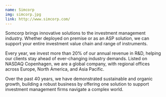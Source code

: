```yaml
---
name: Simcorp
img: simcorp.jpg
link: http://www.simcorp.com/
---
```

Somcorp brings innovative solutions to the investment management industry. Whether deployed on premise or as an ASP solution, we can support your entire investment value chain and range of instruments.

Every year, we invest more than 20% of our annual revenue in R&D, helping our clients stay ahead of ever-changing industry demands. Listed on NASDAQ Copenhagen, we are a global company, with regional offices across Europe, North America, and Asia Pacific.

Over the past 40 years, we have demonstrated sustainable and organic growth, building a robust business by offering one solution to support investment management firms navigate a complex world.
